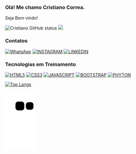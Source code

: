 ### Olá! Me chamo Cristiano Correa.
Seja Bem vindo!  

![Cristiano GitHub status](https://github-readme-stats.vercel.app/api?username=cristianoooliveira&show_icons=true&theme=tokyonight)
[![](https://i.picasion.com/pic92/e56ea94ae4d51a1da813833bafcda203.gif)]()


### Contatos
[![WhatsApp](https://img.shields.io/badge/WhatsApp-25D366?style=for-the-badge&logo=whatsapp&logoColor=white)](https://wa.me/qr/QLUWSMYSWYQ4N1)
[![INSTAGRAM](https://img.shields.io/badge/Instagram-E4405F?style=for-the-badge&logo=instagram&logoColor=white)]([https://instagram.com/stories/oocristianodeoliveira/2786839640995531089?utm_medium=share_sheet](https://www.instagram.com/_dev.cris_?igsh=MTBzanEyczIzZnV3YQ==))
[![LINKEDIN](https://img.shields.io/badge/LinkedIn-0077B5?style=for-the-badge&logo=linkedin&logoColor=white)](https://www.linkedin.com/in/cristiano-oliveira-desenvolvedor)

### Tecnologias em Treinamento 

[![HTML5](https://img.shields.io/badge/HTML5-E34F26?style=for-the-badge&logo=html5&logoColor=white)]()
[![CSS3](https://img.shields.io/badge/CSS3-1572B6?style=for-the-badge&logo=css3&logoColor=white)]()
[![JAVASCRIPT](https://img.shields.io/badge/JavaScript-323330?style=for-the-badge&logo=javascript&logoColor=F7DF1E)]()
[![BOOTSTRAP](https://img.shields.io/badge/Bootstrap-563D7C?style=for-the-badge&logo=bootstrap&logoColor=white)]()
[![PHYTON](https://img.shields.io/badge/Python-14354C?style=for-the-badge&logo=python&logoColor=white)]()


[![Top Langs](https://github-readme-stats.vercel.app/api/top-langs/?username=cristianoooliveira&layout=compact)](https://github.com/anuraghazra/github-readme-stats)

![snake animation](https://github.com/cristianoooliveira/cristianoooliveira/blob/output/github-contribution-grid-snake.svg)
